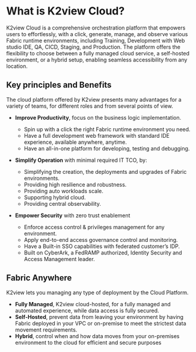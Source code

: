 # What is K2view Cloud?

K2view Cloud is a comprehensive orchestration platform that empowers users to effortlessly, with a click, generate, manage, and observe various Fabric runtime environments, including Training, Development with Web studio IDE, QA, CICD, Staging, and Production. The platform offers the flexibility to choose between a fully managed cloud service, a self-hosted environment, or a hybrid setup, enabling seamless accessibility from any location.

## Key principles and Benefits

The cloud platform offered by K2view presents many advantages for a variety of teams, for different roles and from several points of view.

* **Improve Productivity**, focus on the business logic implementation.
  * Spin up with a click the right Fabric runtime environment you need.
  * Have a full development web framework with standard IDE experience, available anywhere, anytime.
  * Have an all-in-one platform for developing, testing and debugging.

* **Simplify Operation** with minimal required IT TCO, by:
  * Simplifying the creation, the deployments and upgrades of Fabric environments.
  * Providing high resilience and robustness.
  * Providing auto workloads scale.
  * Supporting hybrid cloud.
  * Providing central observability.

* **Empower Security** with zero trust enablement

  * Enforce access control & privileges management for any environment.
  * Apply end-to-end access governance control and monitoring.
  * Have a Built-in SSO capabilities with federated customer’s IDP.
  * Built on CyberArk, a FedRAMP authorized, Identity Security and Access Management leader.

    

## Fabric Anywhere

K2view lets you managing any type of deployment by the Cloud Platform.

* **Fully Managed**, K2view cloud-hosted, for a fully managed and automated experience, while data access is fully secured.
* **Self-Hosted**, prevent data from leaving your environment by having Fabric deployed in your VPC or on-premise to meet the strictest data movement requirements.
* **Hybrid**, control when and how data moves from your on-premises environment to the cloud for efficient and secure purposes
